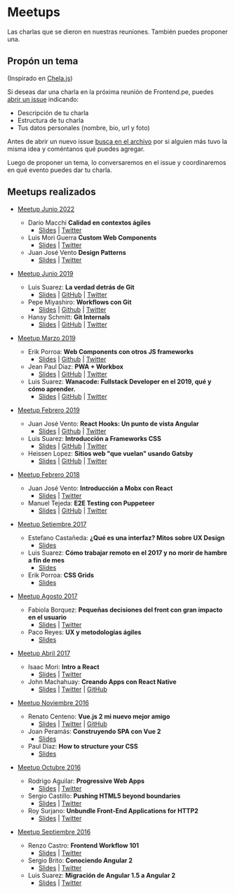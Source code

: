 # Meetups

Las charlas que se dieron en nuestras reuniones. También puedes proponer una.

## Propón un tema

(Inspirado en [Chela.js](https://github.com/javascriptmx/chelajs/wiki))

Si deseas dar una charla en la próxima reunión de Frontend.pe, puedes [abrir un issue](https://github.com/Frontendpe/meetups/issues/new) indicando:

* Descripción de tu charla
* Estructura de tu charla
* Tus datos personales (nombre, bio, url y foto)

Antes de abrir un nuevo issue [busca en el archivo](https://github.com/Frontendpe/meetups/issues?utf8=✓&q=) por si alguien más tuvo la misma idea y coméntanos qué puedes agregar.

Luego de proponer un tema, lo conversaremos en el issue y coordinaremos en qué evento puedes dar tu charla.

## Meetups realizados

* [Meetup Junio 2022](https://www.meetup.com/frontend-pe/events/286793562/)
  * Darío Macchi **Calidad en contextos ágiles**
    * [Slides](https://docs.google.com/presentation/d/e/2PACX-1vTiqvhcHHH5DMcvOzlwVXQfp0XLLCycgURv04W4YvGsU7u3DKFdv7MqxY-r5keySjUa4v0uChVnCDZ7/pub?start=false&loop=false&slide=id.g13aa46dea26_0_798) | [Twitter](https://twitter.com/_dariomac)
  * Luis Mori Guerra **Custom Web Components**
    * [Slides](https://docs.google.com/presentation/d/1dX4k-o8NkjkvUM2WzqUE7Yco58WBY-Kg6e5JtHTWa8s) | [Twitter](https://twitter.com/lueimg)
  * Juan José Vento **Design Patterns**
    * [Slides](https://docs.google.com/presentation/d/13LbGsi8mkpEmwqUi8reBBm5IZW4N1Hd9F_pkk2ncR3E/edit?usp=sharing) | [Twitter](https://twitter.com/jjvsevilla)

* [Meetup Junio 2019](https://www.meetup.com/es-ES/Frontend-Peru/events/261938656/)
  * Luis Suarez: **La verdad detrás de Git**
    * [Slides](#) | [GitHub](https://github.com/luchotess) | [Twitter](https://twitter.com/luchotess)
  * Pepe Miyashiro: **Workflows con Git**
    * [Slides](https://github.com/pepemiyashiro/gitflow/blob/develop/Workflow-Git.tar.gz) | [Github](https://github.com/pepemiyashiro) | [Twitter](https://twitter.com/pepemiyashiro)
  * Hansy Schmitt: **Git Internals**
    * [Slides](https://docs.google.com/presentation/d/1tTFIZdcrRI0OwKHtrlJ0Fsidhj4uRmoY6nxAadDYhkk/edit?usp=sharing) | [GitHub](https://github.com/hacksy) | [Twitter](https://twitter.com/hacksy)

* [Meetup Marzo 2019](https://www.meetup.com/es-ES/Frontend-Peru/events/259960339)
  * Erik Porroa: **Web Components con otros JS frameworks**
    * [Slides](#) | [Github](https://github.com/eporroa) | [Twitter](https://twitter.com/eporroa)
  * Jean Paul Diaz: **PWA + Workbox**
    * [Slides](https://jeanpaul1304.github.io/pwa-expo/) | [GitHub](https://github.com/jeanpaul1304) | [Twitter](https://twitter.com/jeanpaul1304)
  * Luis Suarez: **Wanacode: Fullstack Developer en el 2019, qué y cómo aprender.**
    * [Slides](#) | [GitHub](https://github.com/luchotess) | [Twitter](https://twitter.com/luchotess)

* [Meetup Febrero 2019](https://www.meetup.com/es-ES/Frontend-Peru/events/258831594)
  * Juan José Vento: **React Hooks: Un punto de vista Angular**
    * [Slides](https://docs.google.com/presentation/d/1Mym04S08sR-5xfE3lB2POKTHdP8836VtlCVO-mTq68g) | [Github](https://github.com/jjvsevilla/react-hooks) | [Twitter](https://twitter.com/jjvsevilla)
  * Luis Suarez: **Introducción a Frameworks CSS**
    * [Slides](https://1drv.ms/p/s!Ak0qMyB98U_dc7AXiQjSs9cQVQ0) | [GitHub](https://github.com/luchotess) | [Twitter](https://twitter.com/luchotess)
  * Heissen Lopez: **Sitios web "que vuelan" usando Gatsby**
    * [Slides](https://docs.google.com/presentation/d/1X7JFMOgfkaK2IZwHV0lvQv0Bm_oRbo2FszHfmdIRokg) | [GitHub](https://github.com/heilop) | [Twitter](https://twitter.com/heilop)

* [Meetup Febrero 2018](https://www.eventbrite.com/e/frontendpe-meetup-febrero-tickets-42906438312)
  * Juan José Vento: **Introducción a Mobx con React**
    * [Slides](http://slides.com/jjvsevilla/introduccion-a-mobx-y-react/fullscreen#/) | [Twitter](https://twitter.com/jjvsevilla)
  * Manuel Tejeda: **E2E Testing con Puppeteer**
    * [Slides](https://docs.google.com/presentation/d/1jyXBsP_gUbn-EyQaMCEocFkVPuDy6XZvDun1127u9vQ) | [GitHub](https://github.com/matedeilo/puppeteer-expo) | [Twitter](https://twitter.com/matedeilo)

* [Meetup Setiembre 2017](https://www.eventbrite.com/e/frontendpe-meetup-setiembre-tickets-38158581344)
  * Estefano Castañeda: **¿Qué es una interfaz? Mitos sobre UX Design**
    * [Slides](https://drive.google.com/file/d/0B1GSvAe2ggaMUGpDMkZKVXNZTnc/view?usp=sharing)
  * Luis Suarez: **Cómo trabajar remoto en el 2017 y no morir de hambre a fin de mes**
    * [Slides](https://drive.google.com/file/d/0B1GSvAe2ggaMME1KNDdYU3RDRzg/view?usp=sharing)
  * Erik Porroa: **CSS Grids**
    * [Slides](https://drive.google.com/file/d/0B1GSvAe2ggaMdzRVZUxlRWVqUVk/view?usp=sharing)
    
* [Meetup Agosto 2017](https://www.eventbrite.com/e/frontendpe-meetup-agosto-tickets-37319888792)
  * Fabiola Borquez: **Pequeñas decisiones del front con gran impacto en el usuario**
    * [Slides](https://drive.google.com/file/d/0Bx0yn-a3temAVVZuSHpxSkJiUVE/view?usp=sharing) | [Twitter](https://twitter.com/fabi_borquez)
  * Paco Reyes: **UX y metodologías ágiles**
    * [Slides](https://drive.google.com/file/d/0Bx0yn-a3temAM2dWSndyZ0lvQVE/view?usp=sharing)
    
* [Meetup Abril 2017](https://www.eventbrite.com/e/frontendpe-meetup-abril-registration-33879929782)
  * Isaac Mori: **Intro a React**
    * [Slides](http://slides.com/isaacluismoriguerra/deck#/) | [Twitter](https://twitter.com/lueimg)
  * John Machahuay: **Creando Apps con React Native**
    * [Slides](http://slides.com/johnprog/react-native-webinar-18#/) | [Twitter](https://twitter.com/Johnp_js) | [GitHub](https://github.com/JohnProg)
    
* [Meetup Noviembre 2016](https://www.eventbrite.com/e/frontendpe-meetup-noviembre-tickets-29416828526)
  * Renato Centeno: **Vue.js 2 mi nuevo mejor amigo**
    * [Slides](https://speakerdeck.com/elnato/vue-dot-js-2-mi-nuevo-mejor-amigo-frontend-dot-pe-3er-meetup) | [Twitter](https://twitter.com/hellorenato) | [GitHub](https://github.com/elnato)
  * Joan Peramás: **Construyendo SPA con Vue 2**
    * [Slides](https://drive.google.com/file/d/0Bx0yn-a3temAeUFJZW9GaERfLUk/view?usp=sharing)
  * Paul Díaz: **How to structure your CSS**
    * [Slides](https://github.com/paulrrdiaz/how-to-structure-your-css)

* [Meetup Octubre 2016](https://www.eventbrite.com/e/frontendpe-meetup-octubre-tickets-28484190982)
  * Rodrigo Aguilar: **Progressive Web Apps**
    * [Slides](https://www.dropbox.com/s/gr16u27gutmki67/Progressive%20Web%20Apps.pdf?dl=0) | [Twitter](https://twitter.com/rod_nato)
  * Sergio Castillo: **Pushing HTML5 beyond boundaries**
    * [Slides](http://www.slideshare.net/scyrizales/pushing-html5-beyond-boundaries) | [Twitter](https://twitter.com/scyrizales)
  * Roy Surjano: **Unbundle Front-End Applications for HTTP2**
    * [Slides](http://slides.com/rsurjano/unbundle-frontend-applications-for-http2#/) | [Twitter](http://twitter.com/rsurjano)

* [Meetup Septiembre 2016](https://www.eventbrite.com/e/frontendpe-meetup-septiembre-tickets-27797278408)
  * Renzo Castro: **Frontend Workflow 101**
    * [Slides](https://renzocastro.github.io/talks/2016/front-end-workflow-101/) | [Twitter](https://twitter.com/otakurzo)
  * Sergio Brito: **Conociendo Angular 2**
    * [Slides](http://www.slideshare.net/yacaFx/conociendo-angular-2) | [Twitter](https://twitter.com/yacafx)
  * Luis Suarez: **Migración de Angular 1.5 a Angular 2**
    * [Slides](https://docs.google.com/presentation/d/1_BrLAAwEoyjxA-_nW6FEErMgkvCSvb4hIAfcWGyQ65g/edit) | [Twitter](https://twitter.com/luchotess)
